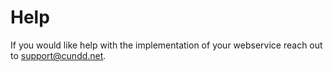 Help
====

If you would like help with the implementation of your webservice reach out to [support@cundd.net](mailto:support@cundd.net).

